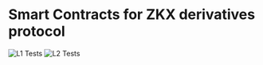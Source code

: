 # Smart Contracts for ZKX derivatives protocol

![L1 Tests](https://github.com/zkxteam/zkxprotocol/actions/workflows/L1-tests.yml/badge.svg)
![L2 Tests](https://github.com/zkxteam/zkxprotocol/actions/workflows/L2-tests.yml/badge.svg)